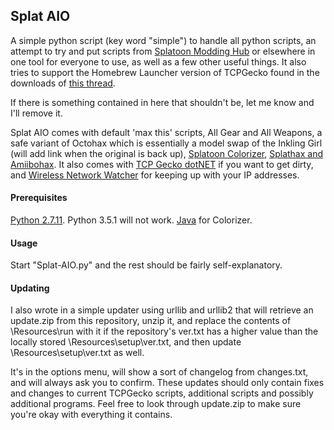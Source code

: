## Splat AIO
A simple python script (key word "simple") to handle all python scripts, an attempt to try and put scripts from [Splatoon Modding Hub](https://gbatemp.net/threads/splatoon-modding-hub.425670/) or elsewhere in one tool for everyone to use, as well as a few other useful things. It also tries to support the Homebrew Launcher version of TCPGecko found in the downloads of [this thread](https://gbatemp.net/threads/5-5-1-5-4-0-5-3-2-self-hosting-package-everything-in-one-zip-file.424679/).

If there is something contained in here that shouldn't be, let me know and I'll remove it.

Splat AIO comes with default 'max this' scripts, All Gear and All Weapons, a safe variant of Octohax which is essentially a model swap of the Inkling Girl (will add link when the original is back up), [Splatoon Colorizer](https://gbatemp.net/threads/splatoon-colorizer.406463/), [Splathax and Amiibohax](https://gbatemp.net/threads/splatoon-modding-hub.425670/page-47#post-6344607). It also comes with [TCP Gecko dotNET](https://github.com/Chadderz121/tcp-gecko-dotnet) if you want to get dirty, and [Wireless Network Watcher](http://www.nirsoft.net/utils/wireless_network_watcher.html) for keeping up with your IP addresses.

#### Prerequisites
[Python 2.7.11](https://www.python.org/downloads/). Python 3.5.1 will not work.
[Java](https://java.com/) for Colorizer.

#### Usage
Start "Splat-AIO.py" and the rest should be fairly self-explanatory.


#### Updating
I also wrote in a simple updater using urllib and urllib2 that will retrieve an update.zip from this repository, unzip it, and replace the contents of \Resources\run with it if the repository's ver.txt has a higher value than the locally stored \Resources\setup\ver.txt, and then update \Resources\setup\ver.txt as well. 

It's in the options menu, will show a sort of changelog from changes.txt, and will always ask you to confirm. These updates should only contain fixes and changes to current TCPGecko scripts, additional scripts and possibly additional programs. Feel free to look through update.zip to make sure you're okay with everything it contains.
